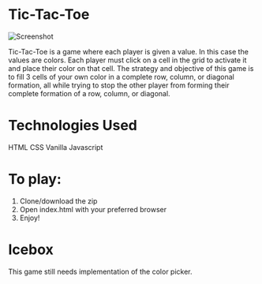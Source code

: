# Tic-Tac-Toe
![Screenshot](https://i.imgur.com/94whvqV.png)

Tic-Tac-Toe is a game where each player is given a value. In this case the values are colors. Each player must click on a cell in the grid to activate it and place their color on that cell. The strategy and objective of this game is to fill 3 cells of your own color in a complete row, column, or diagonal formation, all while trying to stop the other player from forming their complete formation of a row, column, or diagonal.

# Technologies Used
HTML
CSS
Vanilla Javascript

# To play:
1. Clone/download the zip
2. Open index.html with your preferred browser
3. Enjoy!

# Icebox
This game still needs implementation of the color picker. 